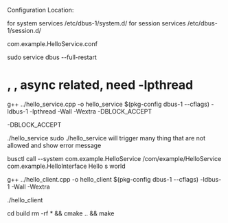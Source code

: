 
Configuration Location:

for system services
/etc/dbus-1/system.d/
for session services
/etc/dbus-1/session.d/


com.example.HelloService.conf

<!DOCTYPE busconfig PUBLIC "-//freedesktop//DTD D-Bus Bus Configuration 1.0//EN"
    "http://www.freedesktop.org/standards/dbus/1.0/busconfig.dtd">
<busconfig>
    <!--   *   Allow any user to talk to our service -->
    <!-- $USER Replace with your username -->
    <policy user="*">
        <allow own="com.example.HelloService"/>
        <allow send_destination="com.example.HelloService"/>
        <allow receive_sender="com.example.HelloService"/>
        <allow send_interface="com.example.HelloInterface"/>
    </policy>
</busconfig>





sudo service dbus --full-restart




# <thread>, <future>, async related, need -lpthread
g++ ../hello_service.cpp -o hello_service $(pkg-config dbus-1 --cflags) -ldbus-1 -lpthread -Wall -Wextra -DBLOCK_ACCEPT

-DBLOCK_ACCEPT

./hello_service
sudo ./hello_service will trigger many thing that are not allowed and show error message

busctl call --system com.example.HelloService /com/example/HelloService com.example.HelloInterface Hello s world




g++ ../hello_client.cpp -o hello_client $(pkg-config dbus-1 --cflags) -ldbus-1 -Wall -Wextra

./hello_client


cd build
rm -rf * && cmake .. && make

